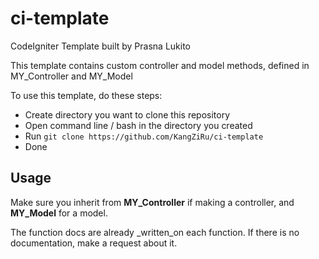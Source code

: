 # ci-template

CodeIgniter Template built by Prasna Lukito

This template contains custom controller and model methods, defined in
MY\_Controller and MY\_Model


To use this template, do these steps:
- Create directory you want to clone this repository
- Open command line / bash in the directory you created
- Run `git clone https://github.com/KangZiRu/ci-template`
- Done

## Usage

Make sure you inherit from **MY\_Controller** if making a controller, and **MY\_Model** for a model.

The function docs are already _written_on each function. If there is no documentation, make a request about it.